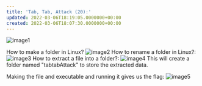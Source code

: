 ```yaml
---
title: 'Tab, Tab, Attack (20):'
updated: 2022-03-06T18:19:05.0000000+00:00
created: 2022-03-06T18:07:30.0000000+00:00
---
```


![image1](../../../../_resources/image1-28.png)

How to make a folder in Linux?
![image2](../../../../_resources/image2-26.png)
How to rename a folder in Linux?:
![image3](../../../../_resources/image3-22.png)
How to extract a file into a folder?:
![image4](../../../../_resources/image4-16.png)
This will create a folder named "tabtabAttack" to store the extracted data.

Making the file and executable and running it gives us the flag:
![image5](../../../../_resources/image5-10.png)

